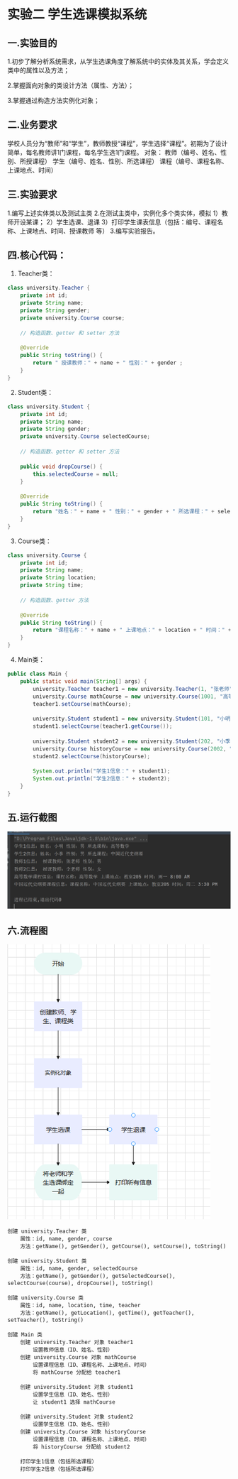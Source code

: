 # 实验二  学生选课模拟系统

## 一.实验目的

1.初步了解分析系统需求，从学生选课角度了解系统中的实体及其关系，学会定义类中的属性以及方法；

2.掌握面向对象的类设计方法（属性、方法）；

3.掌握通过构造方法实例化对象；

## 二.业务要求

学校人员分为“教师”和“学生”，教师教授“课程”，学生选择“课程”。初期为了设计简单，每名教师讲1门课程，每名学生选1门课程。
对象：	教师（编号、姓名、性别、所授课程）
			学生（编号、姓名、性别、所选课程）
			课程（编号、课程名称、上课地点、时间）

## 三.实验要求

1.编写上述实体类以及测试主类
2.在测试主类中，实例化多个类实体，模拟
1）教师开设某课；
2）学生选课、退课
3）打印学生课表信息（包括：编号、课程名称、上课地点、时间、授课教师 等）
3.编写实验报告。



## 四.核心代码：

1. Teacher类：

```java
class university.Teacher {
    private int id;
    private String name;
    private String gender;
    private university.Course course;

    // 构造函数、getter 和 setter 方法

    @Override
    public String toString() {
        return " 授课教师：" + name + " 性别：" + gender ;
    }
}
```



2. Student类：

```java
class university.Student {
    private int id;
    private String name;
    private String gender;
    private university.Course selectedCourse;

    // 构造函数、getter 和 setter 方法

    public void dropCourse() {
        this.selectedCourse = null;
    }

    @Override
    public String toString() {
        return "姓名：" + name + " 性别：" + gender + " 所选课程：" + selectedCourse.getName();
    }
}
```



3.  Course类：

   ```java
   class university.Course {
       private int id;
       private String name;
       private String location;
       private String time;
   
       // 构造函数、getter 方法
   
       @Override
       public String toString() {
           return "课程名称：" + name + " 上课地点：" + location + " 时间：" + time;
       }
   }
   ```

4. Main类：

```java
public class Main {
    public static void main(String[] args) {
        university.Teacher teacher1 = new university.Teacher(1, "张老师", "男");
        university.Course mathCourse = new university.Course(1001, "高等数学", "教室A", "周一 8:00 AM");
        teacher1.setCourse(mathCourse);

        university.Student student1 = new university.Student(101, "小明", "男");
        student1.selectCourse(teacher1.getCourse());

        university.Student student2 = new university.Student(202, "小季", "男");
        university.Course historyCourse = new university.Course(2002, "中国近代史纲要", "教室205", "周二 3:30 PM");
        student2.selectCourse(historyCourse);

        System.out.println("学生1信息：" + student1);
        System.out.println("学生2信息：" + student2);
    }
}
```



## 五.运行截图

![](https://github.com/Byzhazha/java_for_school/blob/master/EX2%20%E5%AD%A6%E7%94%9F%E6%A8%A1%E6%8B%9F%E9%80%89%E8%AF%BE%E7%B3%BB%E7%BB%9F/%E8%BF%90%E8%A1%8C%E6%88%AA%E5%9B%BE.png)



## 六.流程图

![](https://github.com/Byzhazha/java_for_school/blob/master/EX2%20%E5%AD%A6%E7%94%9F%E6%A8%A1%E6%8B%9F%E9%80%89%E8%AF%BE%E7%B3%BB%E7%BB%9F/%E6%B5%81%E7%A8%8B%E5%9B%BE.png)

```
创建 university.Teacher 类
    属性：id, name, gender, course
    方法：getName(), getGender(), getCourse(), setCourse(), toString()

创建 university.Student 类
    属性：id, name, gender, selectedCourse
    方法：getName(), getGender(), getSelectedCourse(), selectCourse(course), dropCourse(), toString()

创建 university.Course 类
    属性：id, name, location, time, teacher
    方法：getName(), getLocation(), getTime(), getTeacher(), setTeacher(), toString()

创建 Main 类
    创建 university.Teacher 对象 teacher1
        设置教师信息（ID、姓名、性别）
    创建 university.Course 对象 mathCourse
        设置课程信息（ID、课程名称、上课地点、时间）
        将 mathCourse 分配给 teacher1

    创建 university.Student 对象 student1
        设置学生信息（ID、姓名、性别）
        让 student1 选择 mathCourse

    创建 university.Student 对象 student2
        设置学生信息（ID、姓名、性别）
    创建 university.Course 对象 historyCourse
        设置课程信息（ID、课程名称、上课地点、时间）
        将 historyCourse 分配给 student2

    打印学生1信息（包括所选课程）
    打印学生2信息（包括所选课程）

```

